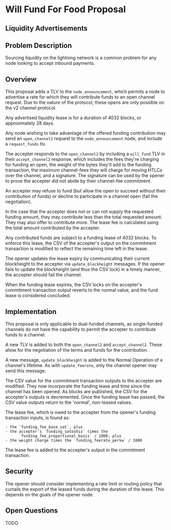 # Will Fund For Food Proposal
## Liquidity Advertisements

## Problem Description

Sourcing liquidity on the lightning network is a common problem
for any node looking to accept inbound payments.

## Overview

This proposal adds a TLV to the `node_announcement`,
which permits a node to advertise a rate for which they will contribute
funds to an open channel request. Due to the nature of the protocol, these
opens are only possible on the v2 channel protocol.

Any advertised liquidity lease is for a duration of 4032 blocks, or
approximately 28 days.

Any node wishing to take advantage of the offered funding contribution
may send an `open_channel2` request to the `node_announcement` node,
and include a `request_funds` tlv.

The accepter responds to the `open_channel2` by including a `will_fund`
TLV in their `accept_channel2` response, which includes the
fees they're charging for funding an open, the weight of the bytes they'll
add to the funding transaction, the maximum channel-fees
they will charge for moving HTLCs over the channel, and a signature. The
signature can be used by the opener to prove the accepter did not
abide by their channel-fee commitment.

An accepter may refuse to fund (but allow the open to succeed without
their contribution of funds) or decline to participate in a
channel open (fail the negotiation).

In the case that the accepter does not or can not supply the
requested funding amount, they may contribute less than the total
requested amount. They may also offer to contribute more. The lease fee
is calculated using the total amount contributed by the accepter.

Any contributed funds are subject to a funding lease of 4032 blocks. To enforce
this lease, the CSV of the accepter's output on the commitment transaction
is modified to reflect the remaining time left in the lease.

The opener updates the lease expiry by communicating their current blockheight
to the accepter via `update_blockheight` messages. If the opener fails
to update the blockheight (and thus the CSV lock) in a timely manner, the
accepter should fail the channel.

When the funding lease expires, the CSV locks on the accepter's
commitment transaction output reverts to the normal value, and the
fund lease is considered concluded.

## Implementation

This proposal is only applicable to dual-funded channels, as
single-funded channels do not have the capability to permit
the accepter to contribute funds to a channel.

A new TLV is added to both the `open_channel2` and `accept_channel2`.
These allow for the negotiation of the terms and funds for the
contribution.

A new message, `update_blockheight` is added to the Normal Operation of
a channel's lifetime. As with `update_feerate`, only the channel opener
may send this message.

The CSV value for the commitment transaction outputs to the accepter
are modified. They now incorporate the funding lease and time since
the channel has been opened. As blocks are published, the CSV
for the accepter's outputs is decremented. Once the funding lease
has passed, the CSV value outputs return to the 'normal', non-leased values.

The lease fee, which is owed to the accepter from the opener's funding
transaction inputs, is found as:

	- the `funding_fee_base_sat`, plus
	- the accepter's `funding_satoshis` times the
          `funding_fee_proportional_basis` / 1000, plus
	- the weight charge times the `funding_feerate_perkw` / 1000

The lease fee is added to the accepter's output in the commitment transaction.

## Security
The opener should consider implementing a rate limit or routing policy
that curtails the export of the leased funds during the duration of
the lease. This depends on the goals of the opener node.

## Open Questions
TODO
